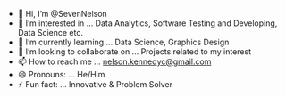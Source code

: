 - 👋 Hi, I’m @SevenNelson
- 👀 I’m interested in ... Data Analytics, Software Testing and Developing, Data Science etc.
- 🌱 I’m currently learning ... Data Science, Graphics Design
- 💞️ I’m looking to collaborate on ... Projects related to my interest
- 📫 How to reach me ... nelson.kennedyc@gmail.com
- 😄 Pronouns: ... He/Him
- ⚡ Fun fact: ... Innovative & Problem Solver

<!---
SevenNelson/SevenNelson is a ✨ special ✨ repository because its `README.md` (this file) appears on your GitHub profile.
You can click the Preview link to take a look at your changes.
--->

